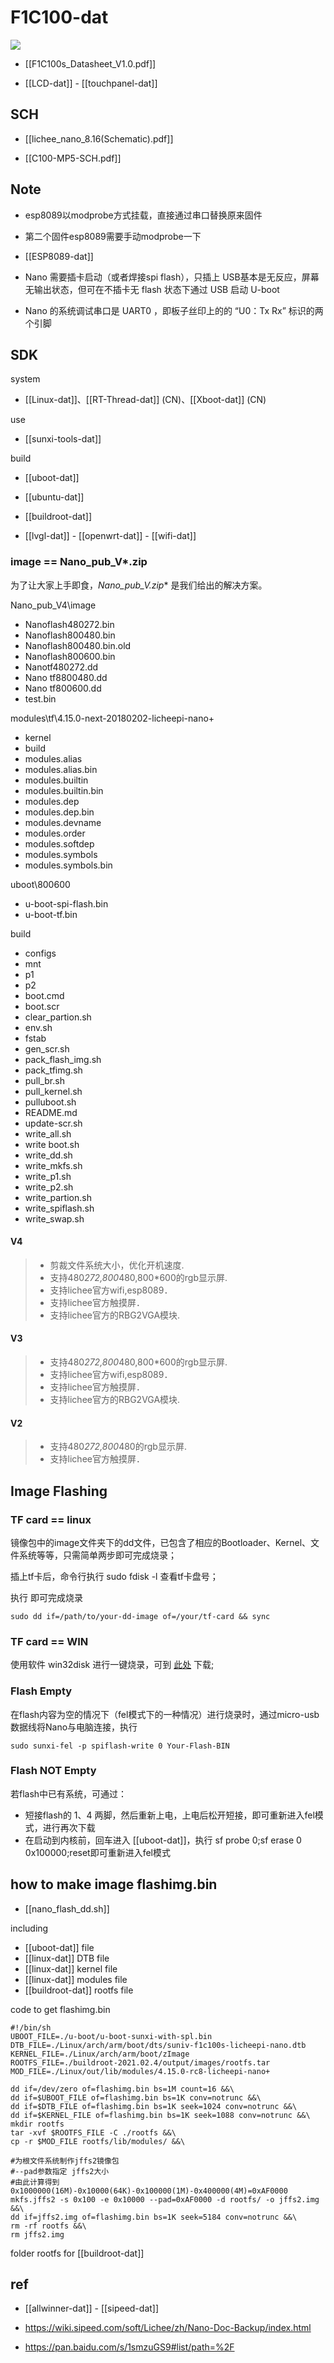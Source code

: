 
# F1C100-dat

![](2025-07-16-00-51-22.png)

- [[F1C100s_Datasheet_V1.0.pdf]]

- [[LCD-dat]] - [[touchpanel-dat]]

## SCH 

- [[lichee_nano_8.16(Schematic).pdf]]

- [[C100-MP5-SCH.pdf]]


## Note 

- esp8089以modprobe方式挂载，直接通过串口替换原来固件
- 第二个固件esp8089需要手动modprobe一下

- [[ESP8089-dat]]

- Nano 需要插卡启动（或者焊接spi flash），只插上 USB基本是无反应，屏幕无输出状态，但可在不插卡无 flash 状态下通过 USB 启动 U-boot
- Nano 的系统调试串口是 UART0 ，即板子丝印上的的 “U0：Tx Rx” 标识的两个引脚

## SDK 

system 

- [[Linux-dat]]、[[RT-Thread-dat]] (CN)、[[Xboot-dat]] (CN)

use 

- [[sunxi-tools-dat]]

build 

- [[uboot-dat]] 

- [[ubuntu-dat]]

- [[buildroot-dat]]

- [[lvgl-dat]] - [[openwrt-dat]] - [[wifi-dat]]



### image == Nano_pub_V*.zip

为了让大家上手即食，**Nano_pub_V*.zip** 是我们给出的解决方案。

Nano_pub_V4\image

- Nanoflash480272.bin
- Nanoflash800480.bin
- Nanoflash800480.bin.old
- Nanoflash800600.bin
- Nanotf480272.dd
- Nano tf8800480.dd
- Nano tf800600.dd
- test.bin

modules\tf\4.15.0-next-20180202-licheepi-nano+

- kernel
- build
- modules.alias
- modules.alias.bin
- modules.builtin
- modules.builtin.bin
- modules.dep
- modules.dep.bin
- modules.devname
- modules.order
- modules.softdep
- modules.symbols
- modules.symbols.bin

uboot\800600

- u-boot-spi-flash.bin
- u-boot-tf.bin

build

- configs
- mnt
- p1
- p2
- boot.cmd
- boot.scr
- clear_partion.sh
- env.sh
- fstab
- gen_scr.sh
- pack_flash_img.sh
- pack_tfimg.sh
- pull_br.sh
- pull_kernel.sh
- pulluboot.sh
- README.md
- update-scr.sh
- write_all.sh
- write boot.sh
- write_dd.sh
- write_mkfs.sh
- write_p1.sh
- write_p2.sh
- write_partion.sh
- write_spiflash.sh
- write_swap.sh

#### V4
> * 剪裁文件系统大小，优化开机速度.
> * 支持480*272,800*480,800*600的rgb显示屏.
> * 支持lichee官方wifi,esp8089．
> * 支持lichee官方触摸屏．
> * 支持lichee官方的RBG2VGA模块.

#### V3
> * 支持480*272,800*480,800*600的rgb显示屏.
> * 支持lichee官方wifi,esp8089．
> * 支持lichee官方触摸屏．
> * 支持lichee官方的RBG2VGA模块.

#### V2
> * 支持480*272,800*480的rgb显示屏.
> * 支持lichee官方触摸屏．


## Image Flashing 

### TF card == linux 

镜像包中的image文件夹下的dd文件，已包含了相应的Bootloader、Kernel、文件系统等等，只需简单两步即可完成烧录；

插上tf卡后，命令行执行 sudo fdisk -l 查看tf卡盘号；

执行 即可完成烧录 

    sudo dd if=/path/to/your-dd-image of=/your/tf-card && sync 

### TF card == WIN 

使用软件 win32disk 进行一键烧录，可到 [此处](http://www.onlinedown.net/soft/110173.html) 下载;




### Flash Empty 

在flash内容为空的情况下（fel模式下的一种情况）进行烧录时，通过micro-usb数据线将Nano与电脑连接，执行

    sudo sunxi-fel -p spiflash-write 0 Your-Flash-BIN

### Flash NOT Empty 

若flash中已有系统，可通过：

- 短接flash的 1、4 两脚，然后重新上电，上电后松开短接，即可重新进入fel模式，进行再次下载
- 在启动到内核前，回车进入 [[uboot-dat]]，执行 sf probe 0;sf erase 0 0x100000;reset即可重新进入fel模式


## how to make image flashimg.bin

- [[nano_flash_dd.sh]]

including 
- [[uboot-dat]] file
- [[linux-dat]] DTB file
- [[linux-dat]] kernel file
- [[linux-dat]] modules file
- [[buildroot-dat]] rootfs file


code to get flashimg.bin

    #!/bin/sh
    UBOOT_FILE=./u-boot/u-boot-sunxi-with-spl.bin
    DTB_FILE=./Linux/arch/arm/boot/dts/suniv-f1c100s-licheepi-nano.dtb
    KERNEL_FILE=./Linux/arch/arm/boot/zImage
    ROOTFS_FILE=./buildroot-2021.02.4/output/images/rootfs.tar
    MOD_FILE=./Linux/out/lib/modules/4.15.0-rc8-licheepi-nano+

    dd if=/dev/zero of=flashimg.bin bs=1M count=16 &&\
    dd if=$UBOOT_FILE of=flashimg.bin bs=1K conv=notrunc &&\
    dd if=$DTB_FILE of=flashimg.bin bs=1K seek=1024 conv=notrunc &&\
    dd if=$KERNEL_FILE of=flashimg.bin bs=1K seek=1088 conv=notrunc &&\
    mkdir rootfs
    tar -xvf $ROOTFS_FILE -C ./rootfs &&\
    cp -r $MOD_FILE rootfs/lib/modules/ &&\

    #为根文件系统制作jffs2镜像包
    #--pad参数指定 jffs2大小
    #由此计算得到 0x1000000(16M)-0x10000(64K)-0x100000(1M)-0x400000(4M)=0xAF0000
    mkfs.jffs2 -s 0x100 -e 0x10000 --pad=0xAF0000 -d rootfs/ -o jffs2.img &&\
    dd if=jffs2.img of=flashimg.bin bs=1K seek=5184 conv=notrunc &&\
    rm -rf rootfs &&\
    rm jffs2.img

folder rootfs for [[buildroot-dat]]



## ref 

- [[allwinner-dat]] - [[sipeed-dat]]

- https://wiki.sipeed.com/soft/Lichee/zh/Nano-Doc-Backup/index.html

- https://pan.baidu.com/s/1smzuGS9#list/path=%2F
